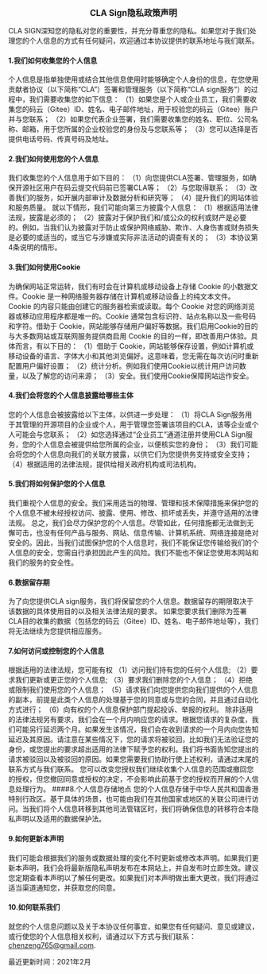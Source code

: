 <center><big><b>CLA Sign隐私政策声明</b></big></center>

CLA SIGN深知您的隐私对您的重要性，并充分尊重您的隐私。如果您对于我们处理您的个人信息的方式有任何疑问，欢迎通过本协议提供的联系地址与我们联系。

#### 1.我们如何收集您的个人信息
个人信息是指单独使用或结合其他信息使用时能够确定个人身份的信息，在您使用贡献者协议（以下简称“CLA”）签署和管理服务（以下简称“CLA sign服务”）的过程中，我们需要收集您的如下信息：
（1）如果您是个人或企业员工，我们需要收集您的码云（Gitee）ID、姓名、电子邮件地址，用于校验您的码云（Gitee）账户并与您联系；
（2）如果您代表企业签署，我们需要收集您的姓名、职位、公司名称、邮箱，用于您所属的企业校验您的身份及与您联系等；
（3）您可以选择是否提供电话号码、传真号码及地址。
#### 2.我们如何使用您的个人信息
我们收集您的个人信息用于如下目的：
（1）向您提供CLA签署、管理服务，如确保开源社区用户在码云提交代码前已签署CLA等；
（2）与您取得联系；
（3）改善我们的服务，如开展内部审计及数据分析和研究等；
（4）提升我们的网站体验和服务质量。
就以下情形，我们可能向第三方披露个人信息：
（1）根据适用法律法规，披露是必须的；
（2）披露对于保护我们和/或公众的权利或财产是必要的。例如，当我们认为披露对于防止或保护网络威胁、欺诈、人身伤害或财务损失是必要的或适当的，或当它与涉嫌或实际非法活动的调查有关的；
（3）本协议第4条说明的情形。
#### 3.我们如何使用Cookie
为确保网站正常运转，我们有时会在计算机或移动设备上存储 Cookie 的小数据文件。Cookie 是一种网络服务器存储在计算机或移动设备上的纯文本文件。Cookie 的内容只能由创建它的服务器检索或读取。每个 Cookie 对您的网络浏览器或移动应用程序都是唯一的。Cookie 通常包含标识符、站点名称以及一些号码和字符。借助于 Cookie，网站能够存储用户偏好等数据。我们启用Cookie的目的与大多数网站或互联网服务提供商启用 Cookie 的目的一样，即改善用户体验。具体而言，有以下目的：
（1）借助于 Cookie，网站能够保存设置，例如计算机或移动设备的语言、字体大小和其他浏览偏好。这意味着，您无需在每次访问时重新配置用户偏好设置；
（2）统计分析。例如我们使用Cookie以统计用户访问数量，以及了解您的访问来源；
（3）安全。我们使用Cookie保障网站运作安全。
#### 4.我们会将您的个人信息披露给哪些主体
您的个人信息会被披露给以下主体，以供进一步处理：
（1）将CLA Sign服务用于其管理的开源项目的企业或个人，用于管理您签署该项目的CLA，该等企业或个人可能会与您联系；
（2）如您选择通过“企业员工”通道注册并使用CLA Sign服务，您的个人信息会被提供给您所属的企业，以便核实您的身份；
（3）我们可能会将您的个人信息向我们的关联方披露，以供它们为您提供务支持或安全支持；
（4）根据适用的法律法规，提供给相关政府机构或司法机构。
#### 5.我们将如何保护您的个人信息
我们重视个人信息的安全。我们采用适当的物理、管理和技术保障措施来保护您的个人信息不被未经授权访问、披露、使用、修改、损坏或丢失，并遵守适用的法律法规。
总之，我们会尽力保护您的个人信息。尽管如此，任何措施都无法做到无懈可击，也没有任何产品与服务、网站、信息传输、计算机系统、网络连接是绝对安全的。因此，当我们试图保护您的个人信息时，我们不能保证您传输给我们的个人信息的安全，您需自行承担因此产生的风险。我们不能也不保证您使用本网站和我们的服务的安全性。
#### 6.数据留存期
为了向您提供CLA sign服务，我们将保留您的个人信息。数据留存的期限取决于该数据的具体使用目的以及相关法律法规的要求。
如果您要求我们删除为签署CLA目的收集的数据（包括您的码云（Gitee）ID、姓名、电子邮件地址等），我们将无法继续为您提供相应服务。
#### 7.如何访问或控制您的个人信息
根据适用的法律法规，您可能有权
（1）访问我们持有您的任何个人信息;
（2）要求我们更新或更正您的个人信息;
（3）要求我们删除您的个人信息；
（4）拒绝或限制我们使用您的个人信息；
（5）请求我们向您提供您向我们提供的个人信息的副本，前提是此类个人信息的处理基于您的同意或与您的合同，并且通过自动化方式进行；
（6）向有权的个人信息保护部门提起投诉、举报的权利。
除非适用的法律法规另有要求，我们会在一个月内响应您的请求。根据您请求的复杂度，我们可能另行延迟两个月。如果发生该情况，我们会在收到请求的一个月内向您告知延迟及其原因。请注意在某些情况下，您的请求将被驳回，比如我们无法验证您的身份，或您提出的要求超出适用的法律下赋予您的权利。我们将书面告知您提出的请求被驳回以及被驳回的原因。如果您需要我们协助行使上述权利，请通过末尾的联系方式与我们联系。
您可以改变您授权我们继续收集个人信息的范围或撤回您的授权，但您撤回同意或授权的决定，不会影响此前基于您的授权而开展的个人信息处理行为。
####8.个人信息存储地点
您的个人信息存储于中华人民共和国香港特别行政区。基于具体的场景，也可能由我们在其他国家或地区的关联公司进行访问。当我们将个人信息转移到其他司法管辖区时，我们将确保信息的转移符合本隐私声明以及适用的数据保护法。
#### 9.如何更新本声明
我们可能会根据我们的服务或数据处理的变化不时更新或修改本声明。如果我们更新本声明，我们会将最新版隐私声明发布在本网站上，并自发布时立即生效。建议您定期查看本声明以了解任何更改。如果我们对本声明做出重大更改，我们将通过适当渠道通知您，并获取您的同意。
#### 10.如何联系我们
就您的个人信息问题以及关于本协议任何事宜，如果您有任何疑问、意见或建议，或行使您的个人信息相关权利，请通过以下方式与我们联系：chenzeng765@gmail.com. 

最近更新时间：2021年2月
